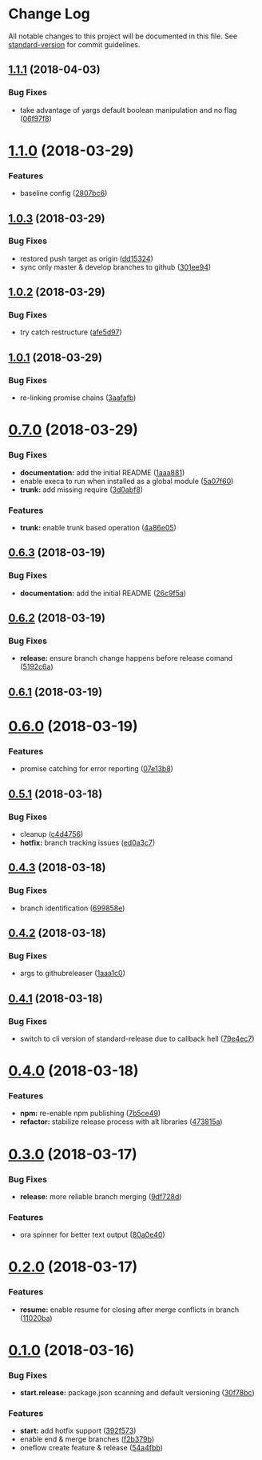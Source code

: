 # Change Log

All notable changes to this project will be documented in this file. See [standard-version](https://github.com/conventional-changelog/standard-version) for commit guidelines.

<a name="1.1.1"></a>
## [1.1.1](https://github.com/TayloredTechnology/oneflow/compare/v1.1.0...v1.1.1) (2018-04-03)


### Bug Fixes

* take advantage of yargs default boolean manipulation and no flag ([06f97f8](https://github.com/TayloredTechnology/oneflow/commit/06f97f8))



<a name="1.1.0"></a>
# [1.1.0](https://github.com/TayloredTechnology/oneflow/compare/v1.0.3...v1.1.0) (2018-03-29)


### Features

* baseline config ([2807bc6](https://github.com/TayloredTechnology/oneflow/commit/2807bc6))



<a name="1.0.3"></a>
## [1.0.3](https://github.com/TayloredTechnology/oneflow/compare/v1.0.2...v1.0.3) (2018-03-29)


### Bug Fixes

* restored push target as origin ([dd15324](https://github.com/TayloredTechnology/oneflow/commit/dd15324))
* sync only master & develop branches to github ([301ee94](https://github.com/TayloredTechnology/oneflow/commit/301ee94))



<a name="1.0.2"></a>
## [1.0.2](https://github.com/TayloredTechnology/oneflow/compare/v1.0.1...v1.0.2) (2018-03-29)


### Bug Fixes

* try catch restructure ([afe5d97](https://github.com/TayloredTechnology/oneflow/commit/afe5d97))



<a name="1.0.1"></a>
## [1.0.1](https://github.com/TayloredTechnology/oneflow/compare/v0.7.0...v1.0.1) (2018-03-29)


### Bug Fixes

* re-linking promise chains ([3aafafb](https://github.com/TayloredTechnology/oneflow/commit/3aafafb))



<a name="0.7.0"></a>
# [0.7.0](https://github.com/TayloredTechnology/oneflow/compare/v0.6.2...v0.7.0) (2018-03-29)


### Bug Fixes

* **documentation:** add the initial README ([1aaa881](https://github.com/TayloredTechnology/oneflow/commit/1aaa881))
* enable execa to run when installed as a global module ([5a07f60](https://github.com/TayloredTechnology/oneflow/commit/5a07f60))
* **trunk:** add missing require ([3d0abf8](https://github.com/TayloredTechnology/oneflow/commit/3d0abf8))


### Features

* **trunk:** enable trunk based operation ([4a86e05](https://github.com/TayloredTechnology/oneflow/commit/4a86e05))



<a name="0.6.3"></a>
## [0.6.3](https://github.com/TayloredTechnology/oneflow/compare/v0.6.2...v0.6.3) (2018-03-19)


### Bug Fixes

* **documentation:** add the initial README ([26c9f5a](https://github.com/TayloredTechnology/oneflow/commit/26c9f5a))



<a name="0.6.2"></a>
## [0.6.2](https://github.com/TayloredTechnology/oneflow/compare/v0.6.1...v0.6.2) (2018-03-19)


### Bug Fixes

* **release:** ensure branch change happens before release comand ([5192c6a](https://github.com/TayloredTechnology/oneflow/commit/5192c6a))



<a name="0.6.1"></a>
## [0.6.1](https://github.com/TayloredTechnology/oneflow/compare/v0.6.0...v0.6.1) (2018-03-19)



<a name="0.6.0"></a>
# [0.6.0](https://github.com/TayloredTechnology/oneflow/compare/v0.5.1...v0.6.0) (2018-03-19)


### Features

* promise catching for error reporting ([07e13b8](https://github.com/TayloredTechnology/oneflow/commit/07e13b8))



<a name="0.5.1"></a>
## [0.5.1](https://github.com/TayloredTechnology/oneflow/compare/v0.4.3...v0.5.1) (2018-03-18)


### Bug Fixes

* cleanup ([c4d4756](https://github.com/TayloredTechnology/oneflow/commit/c4d4756))
* **hotfix:** branch tracking issues ([ed0a3c7](https://github.com/TayloredTechnology/oneflow/commit/ed0a3c7))



<a name="0.4.3"></a>
## [0.4.3](https://github.com/TayloredTechnology/oneflow/compare/v0.4.2...v0.4.3) (2018-03-18)


### Bug Fixes

* branch identification ([699858e](https://github.com/TayloredTechnology/oneflow/commit/699858e))



<a name="0.4.2"></a>
## [0.4.2](https://github.com/TayloredTechnology/oneflow/compare/v0.4.1...v0.4.2) (2018-03-18)


### Bug Fixes

* args to githubreleaser ([1aaa1c0](https://github.com/TayloredTechnology/oneflow/commit/1aaa1c0))



<a name="0.4.1"></a>
## [0.4.1](https://github.com/TayloredTechnology/oneflow/compare/v0.4.0...v0.4.1) (2018-03-18)


### Bug Fixes

* switch to cli version of standard-release due to callback hell ([79e4ec7](https://github.com/TayloredTechnology/oneflow/commit/79e4ec7))



<a name="0.4.0"></a>
# [0.4.0](https://github.com/TayloredTechnology/oneflow/compare/0.3.0...0.4.0) (2018-03-18)


### Features

* **npm:** re-enable npm publishing ([7b5ce49](https://github.com/TayloredTechnology/oneflow/commit/7b5ce49))
* **refactor:** stabilize release process with alt libraries ([473815a](https://github.com/TayloredTechnology/oneflow/commit/473815a))



<a name="0.3.0"></a>
# [0.3.0](https://github.com/TayloredTechnology/oneflow/compare/0.2.0...0.3.0) (2018-03-17)


### Bug Fixes

* **release:** more reliable branch merging ([9df728d](https://github.com/TayloredTechnology/oneflow/commit/9df728d))


### Features

* ora spinner for better text output ([80a0e40](https://github.com/TayloredTechnology/oneflow/commit/80a0e40))



<a name="0.2.0"></a>
# [0.2.0](https://github.com/TayloredTechnology/oneflow/compare/0.1.0...0.2.0) (2018-03-17)


### Features

* **resume:** enable resume for closing after merge conflicts in branch ([11020ba](https://github.com/TayloredTechnology/oneflow/commit/11020ba))



<a name="0.1.0"></a>
# [0.1.0](https://github.com/TayloredTechnology/oneflow/compare/54a4fbb...0.1.0) (2018-03-16)


### Bug Fixes

* **start.release:** package.json scanning and default versioning ([30f78bc](https://github.com/TayloredTechnology/oneflow/commit/30f78bc))


### Features

* **start:** add hotfix support ([392f573](https://github.com/TayloredTechnology/oneflow/commit/392f573))
* enable end & merge branches ([f2b379b](https://github.com/TayloredTechnology/oneflow/commit/f2b379b))
* oneflow create feature & release ([54a4fbb](https://github.com/TayloredTechnology/oneflow/commit/54a4fbb))
